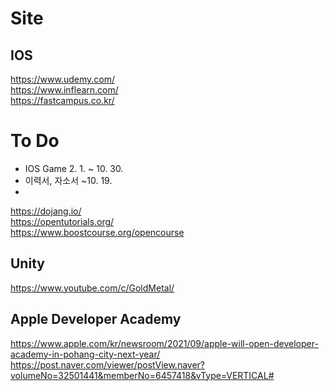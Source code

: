 # Site

## IOS
https://www.udemy.com/  
https://www.inflearn.com/  
https://fastcampus.co.kr/

# To Do 
- IOS Game 2. 1. ~ 10. 30.  
- 이력서, 자소서 ~10. 19.  
-

https://dojang.io/  
https://opentutorials.org/  
https://www.boostcourse.org/opencourse  

## Unity
https://www.youtube.com/c/GoldMetal/

## Apple Developer Academy
https://www.apple.com/kr/newsroom/2021/09/apple-will-open-developer-academy-in-pohang-city-next-year/  
https://post.naver.com/viewer/postView.naver?volumeNo=32501441&memberNo=6457418&vType=VERTICAL#
